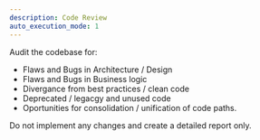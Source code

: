 ```yaml
---
description: Code Review
auto_execution_mode: 1
---
```


Audit the codebase for:

- Flaws and Bugs in Architecture / Design
- Flaws and Bugs in Business logic
- Divergance from best practices / clean code
- Deprecated / legacgy and unused code
- Oportunities for consolidation / unification of code paths.

Do not implement any changes and create a detailed report only.